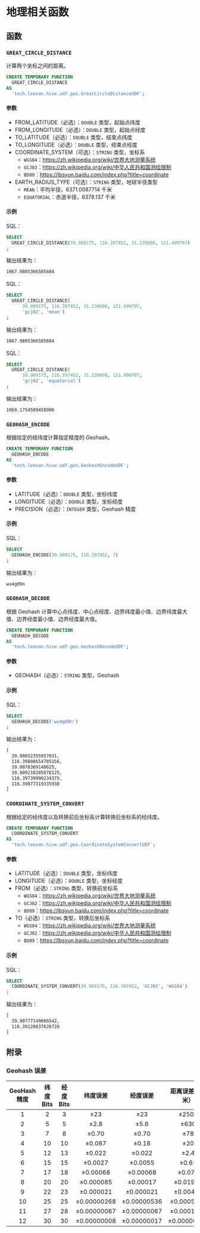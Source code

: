 # 地理相关函数

## 函数

### `GREAT_CIRCLE_DISTANCE`

计算两个坐标之间的距离。

```sql
CREATE TEMPORARY FUNCTION
  GREAT_CIRCLE_DISTANCE
AS
  'tech.leovan.hive.udf.geo.GreatCircleDistanceUDF';
```

#### 参数

- FROM_LATITUDE（必选）：`DOUBLE` 类型，起始点纬度
- FROM_LONGITUDE（必选）：`DOUBLE` 类型，起始点经度
- TO_LATITUDE（必选）：`DOUBLE` 类型，结束点纬度
- TO_LONGITUDE（必选）：`DOUBLE` 类型，结束点经度
- COORDINATE_SYSTEM（可选）：`STRING` 类型，坐标系
    - `WGS84`：https://zh.wikipedia.org/wiki/世界大地测量系统
    - `GCJ02`：https://zh.wikipedia.org/wiki/中华人民共和国测绘限制
    - `BD09`：https://lbsyun.baidu.com/index.php?title=coordinate
- EARTH_RADIUS_TYPE（可选）：`STRING` 类型，地球半径类型
    - `MEAN`：平均半径，6371.0087714 千米
    - `EQUATORIAL`：赤道半径，6378.137 千米

#### 示例

SQL：

```sql
SELECT
  GREAT_CIRCLE_DISTANCE(39.909175, 116.397452, 31.239698, 121.499707)
;
```

输出结果为：

```txt
1067.9805366585604
```

SQL：

```sql
SELECT
  GREAT_CIRCLE_DISTANCE(
      39.909175, 116.397452, 31.239698, 121.499707,
      'gcj02', 'mean')
;
```

输出结果为：

```txt
1067.9805366585604
```

SQL：

```sql
SELECT
  GREAT_CIRCLE_DISTANCE(
      39.909175, 116.397452, 31.239698, 121.499707,
      'gcj02', 'equatorial')
;
```

输出结果为：

```txt
1069.1754509458906
```

### `GEOHASH_ENCODE`

根据给定的经纬度计算指定精度的 Geohash。

```sql
CREATE TEMPORARY FUNCTION
  GEOHASH_ENCODE
AS
  'tech.leovan.hive.udf.geo.GeohashEncodeUDF';
```

#### 参数

- LATITUDE（必选）：`DOUBLE` 类型，坐标纬度
- LONGITUDE（必选）：`DOUBLE` 类型，坐标经度
- PRECISION（必选）：`INTEGER` 类型，Geohash 精度

#### 示例

SQL：

```sql
SELECT
  GEOHASH_ENCODE(39.909175, 116.397452, 7)
;
```

输出结果为：

```txt
wx4g09n
```

### `GEOHASH_DECODE`

根据 Geohash 计算中心点纬度、中心点经度、边界纬度最小值、边界纬度最大值、边界经度最小值、边界经度最大值。

```sql
CREATE TEMPORARY FUNCTION
  GEOHASH_DECODE
AS
  'tech.leovan.hive.udf.geo.GeohashDecodeUDF';
```

#### 参数

- GEOHASH（必选）：`STRING` 类型，Geohash

#### 示例

SQL：

```sql
SELECT
  GEOHASH_DECODE('wx4g09n')
;
```

输出结果为：

```txt
[
  39.90852355957031,
  116.39808654785156,
  39.9078369140625,
  39.909210205078125,
  116.39739990234375,
  116.39877319335938
]
```

### `COORDINATE_SYSTEM_CONVERT`

根据给定的经纬度以及转换前后坐标系计算转换后坐标系的经纬度。

```sql
CREATE TEMPORARY FUNCTION
  COORDINATE_SYSTEM_CONVERT
AS
  'tech.leovan.hive.udf.geo.CoordinateSystemConvertUDF';
```

#### 参数

- LATITUDE（必选）：`DOUBLE` 类型，坐标纬度
- LONGITUDE（必选）：`DOUBLE` 类型，坐标经度
- FROM（必选）：`STRING` 类型，转换前坐标系
    - `WGS84`：https://zh.wikipedia.org/wiki/世界大地测量系统
    - `GCJ02`：https://zh.wikipedia.org/wiki/中华人民共和国测绘限制
    - `BD09`：https://lbsyun.baidu.com/index.php?title=coordinate
- TO（必选）：`STRING` 类型，转换后坐标系
    - `WGS84`：https://zh.wikipedia.org/wiki/世界大地测量系统
    - `GCJ02`：https://zh.wikipedia.org/wiki/中华人民共和国测绘限制
    - `BD09`：https://lbsyun.baidu.com/index.php?title=coordinate

#### 示例

SQL：

```sql
SELECT
  COORDINATE_SYSTEM_CONVERT(39.909175, 116.397452, 'GCJ02', 'WGS84')
;
```

输出结果为：

```txt
[
  39.90777149066542,
  116.39120837626726
]
```

## 附录

### Geohash 误差

| GeoHash 精度 | 纬度 Bits | 经度 Bits |  纬度误差   |  经度误差   | 距离误差（千米） |
| :----------: | :-------: | :-------: | :---------: | :---------: | :--------------: |
|      1       |     2     |     3     |     ±23     |     ±23     |      ±2500       |
|      2       |     5     |     5     |    ±2.8     |    ±5.6     |       ±630       |
|      3       |     7     |     8     |    ±0.70    |    ±0.70    |       ±78        |
|      4       |    10     |    10     |   ±0.087    |    ±0.18    |       ±20        |
|      5       |    12     |    13     |   ±0.022    |   ±0.022    |       ±2.4       |
|      6       |    15     |    15     |   ±0.0027   |   ±0.0055   |      ±0.61       |
|      7       |    17     |    18     |  ±0.00068   |  ±0.00068   |      ±0.076      |
|      8       |    20     |    20     |  ±0.000085  |  ±0.00017   |     ±0.01911     |
|      9       |    22     |    23     |  ±0.000021  |  ±0.000021  |     ±0.00478     |
|      10      |    25     |    25     | ±0.00000268 | ±0.00000536 |    ±0.0005971    |
|      11      |    27     |    28     | ±0.00000067 | ±0.00000067 |    ±0.0001492    |
|      12      |    30     |    30     | ±0.00000008 | ±0.00000017 |   ±0.00000186    |
